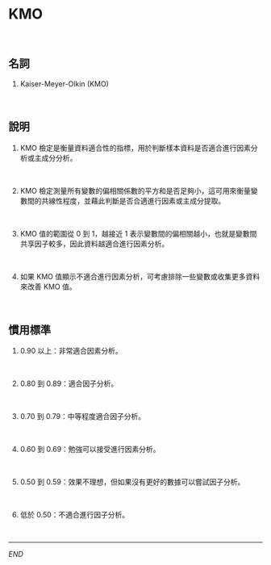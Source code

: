 # KMO

<br>

## 名詞

1. Kaiser-Meyer-Olkin (KMO) 

<br>

## 說明

1. KMO 檢定是衡量資料適合性的指標，用於判斷樣本資料是否適合進行因素分析或主成分分析。

<br>

2. KMO 檢定測量所有變數的偏相關係數的平方和是否足夠小，這可用來衡量變數間的共線性程度，並藉此判斷是否合適進行因素或主成分提取。

<br>

3. KMO 值的範圍從 0 到 1，越接近 1 表示變數間的偏相關越小，也就是變數間共享因子較多，因此資料越適合進行因素分析。

<br>

4. 如果 KMO 值顯示不適合進行因素分析，可考慮排除一些變數或收集更多資料來改善 KMO 值。

<br>

## 慣用標準

1. 0.90 以上：非常適合因素分析。

<br>

2. 0.80 到 0.89：適合因子分析。

<br>

3. 0.70 到 0.79：中等程度適合因子分析。

<br>

4. 0.60 到 0.69：勉強可以接受進行因素分析。

<br>

5. 0.50 到 0.59：效果不理想，但如果沒有更好的數據可以嘗試因子分析。

<br>

6. 低於 0.50：不適合進行因子分析。

<br>

___

_END_